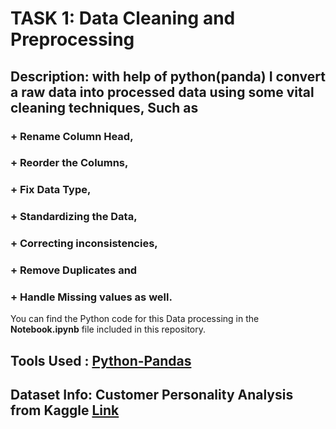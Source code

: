 # TASK 1: Data Cleaning and Preprocessing
## Description: with help of python(panda) I convert a raw data into processed data using some vital cleaning techniques, Such as
### + Rename Column Head, 
### + Reorder the Columns, 
### + Fix Data Type, 
### + Standardizing the Data, 
### + Correcting inconsistencies, 
### + Remove Duplicates and 
### + Handle Missing values as well.
You can find the Python code for this Data processing in the **Notebook.ipynb** file included in this repository.
## Tools Used : <ins> Python-Pandas <ins/>
## Dataset Info: Customer Personality Analysis from Kaggle [Link](https://www.kaggle.com/datasets/imakash3011/customer-personality-analysis)
